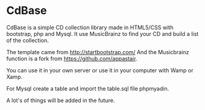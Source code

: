 # CdBase
CdBase is a simple CD collection library made in HTML5/CSS with bootstrap, php and Mysql.
It use MusicBrainz to find your CD and build a list of the collection.

The template came from http://startbootstrap.com/
And the Musicbrainz function is a fork from https://github.com/appastair.

You can use it in your own server or use it in your computer with Wamp or Xamp.

For Mysql create a table and import the table.sql file phpmyadin.

A lot's of things will be added in the future.



